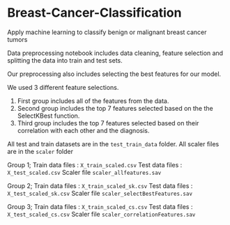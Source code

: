 # Breast-Cancer-Classification
Apply machine learning to classify benign or malignant breast cancer tumors 

Data preprocessing notebook includes data cleaning, feature selection and splitting the data into train and test sets. 

Our preprocessing also includes selecting the best features for our model. 

We used 3 different feature selections.  
  
1. First group includes all of the features from the data.
1. Second group includes the top 7 features selected based on the the SelectKBest function.
1. Third group includes the top 7 features selected based on their correlation with each other and the diagnosis.

All test and train datasets are in the ```test_train_data``` folder.
All scaler files are in the ```scaler``` folder

Group 1;
Train data files : ```X_train_scaled.csv```
Test data files : ```X_test_scaled.csv```
Scaler file  ```scaler_allfeatures.sav```

Group 2;
Train data files : ```X_train_scaled_sk.csv```
Test data files : ```X_test_scaled_sk.csv```
Scaler file  ```scaler_selectBestFeatures.sav```

Group 3;
Train data files : ```X_train_scaled_cs.csv```
Test data files : ```X_test_scaled_cs.csv```
Scaler file  ```scaler_correlationFeatures.sav```





